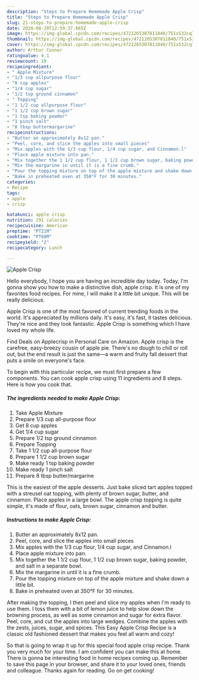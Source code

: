 ```yaml
---
description: "Steps to Prepare Homemade Apple Crisp"
title: "Steps to Prepare Homemade Apple Crisp"
slug: 21-steps-to-prepare-homemade-apple-crisp
date: 2020-08-20T12:59:37.665Z
image: https://img-global.cpcdn.com/recipes/4721265307811840/751x532cq70/apple-crisp-recipe-main-photo.jpg
thumbnail: https://img-global.cpcdn.com/recipes/4721265307811840/751x532cq70/apple-crisp-recipe-main-photo.jpg
cover: https://img-global.cpcdn.com/recipes/4721265307811840/751x532cq70/apple-crisp-recipe-main-photo.jpg
author: Arthur Conner
ratingvalue: 4.1
reviewcount: 10
recipeingredient:
- " Apple Mixture"
- "1/3 cup allpurpose flour"
- "8 cup apples"
- "1/4 cup sugar"
- "1/2 tsp ground cinnamon"
- " Topping"
- "1 1/2 cup allpurpose flour"
- "1 1/2 cup brown sugar"
- "1 tsp baking powder"
- "1 pinch salt"
- "8 tbsp buttermargarine"
recipeinstructions:
- "Butter an approximately 8x12 pan."
- "Peel, core, and slice the apples into small pieces"
- "Mix apples with the 1/3 cup flour, 1/4 cup sugar, and Cinnamon.l"
- "Place apple mixture into pan."
- "Mix together the 1 1/2 cup flour, 1 1/2 cup brown sugar, baking powder, and salt in a separate bowl."
- "Mix the margarine in until it is a fine crumb."
- "Pour the topping mixture on top of the apple mixture and shake down a little bit."
- "Bake in preheated oven at 350°F for 30 minutes."
categories:
- Recipe
tags:
- apple
- crisp

katakunci: apple crisp 
nutrition: 291 calories
recipecuisine: American
preptime: "PT21M"
cooktime: "PT60M"
recipeyield: "2"
recipecategory: Lunch

---
```



![Apple Crisp](https://img-global.cpcdn.com/recipes/4721265307811840/751x532cq70/apple-crisp-recipe-main-photo.jpg)

Hello everybody, I hope you are having an incredible day today. Today, I'm gonna show you how to make a distinctive dish, apple crisp. It is one of my favorites food recipes. For mine, I will make it a little bit unique. This will be really delicious.

Apple Crisp is one of the most favored of current trending foods in the world. It's appreciated by millions daily. It's easy, it's fast, it tastes delicious. They're nice and they look fantastic. Apple Crisp is something which I have loved my whole life.

Find Deals on Applecrisp in Personal Care on Amazon. Apple crisp is the carefree, easy-breezy cousin of apple pie. There&#39;s no dough to chill or roll out, but the end result is just the same—a warm and fruity fall dessert that puts a smile on everyone&#39;s face.


To begin with this particular recipe, we must first prepare a few components. You can cook apple crisp using 11 ingredients and 8 steps. Here is how you cook that.

##### The ingredients needed to make Apple Crisp:

1. Take  Apple Mixture
1. Prepare 1/3 cup all-purpose flour
1. Get 8 cup apples
1. Get 1/4 cup sugar
1. Prepare 1/2 tsp ground cinnamon
1. Prepare  Topping
1. Take 1 1/2 cup all-purpose flour
1. Prepare 1 1/2 cup brown sugar
1. Make ready 1 tsp baking powder
1. Make ready 1 pinch salt
1. Prepare 8 tbsp butter/margarine


This is the easiest of the apple desserts. Just bake sliced tart apples topped with a streusel oat topping, with plenty of brown sugar, butter, and cinnamon. Place apples in a large bowl. The apple crisp topping is quite simple, it&#39;s made of flour, oats, brown sugar, cinnamon and butter. 

##### Instructions to make Apple Crisp:

1. Butter an approximately 8x12 pan.
1. Peel, core, and slice the apples into small pieces
1. Mix apples with the 1/3 cup flour, 1/4 cup sugar, and Cinnamon.l
1. Place apple mixture into pan.
1. Mix together the 1 1/2 cup flour, 1 1/2 cup brown sugar, baking powder, and salt in a separate bowl.
1. Mix the margarine in until it is a fine crumb.
1. Pour the topping mixture on top of the apple mixture and shake down a little bit.
1. Bake in preheated oven at 350°F for 30 minutes.


After making the topping, I then peel and slice my apples when I&#39;m ready to use them. I toss them with a bit of lemon juice to help slow down the browning process, as well as some cinnamon and sugar for extra flavor. Peel, core, and cut the apples into large wedges. Combine the apples with the zests, juices, sugar, and spices. This Easy Apple Crisp Recipe is a classic old fashioned dessert that makes you feel all warm and cozy! 

So that is going to wrap it up for this special food apple crisp recipe. Thank you very much for your time. I am confident you can make this at home. There is gonna be interesting food in home recipes coming up. Remember to save this page in your browser, and share it to your loved ones, friends and colleague. Thanks again for reading. Go on get cooking!
